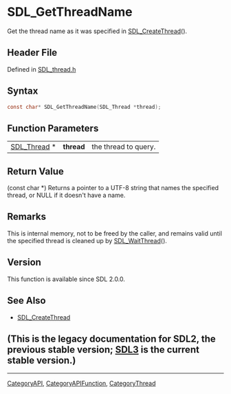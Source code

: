 # SDL_GetThreadName

Get the thread name as it was specified in [SDL_CreateThread](SDL_CreateThread)().

## Header File

Defined in [SDL_thread.h](https://github.com/libsdl-org/SDL/blob/SDL2/include/SDL_thread.h)

## Syntax

```c
const char* SDL_GetThreadName(SDL_Thread *thread);
```

## Function Parameters

|                            |            |                      |
| -------------------------- | ---------- | -------------------- |
| [SDL_Thread](SDL_Thread) * | **thread** | the thread to query. |

## Return Value

(const char *) Returns a pointer to a UTF-8 string that names the specified
thread, or NULL if it doesn't have a name.

## Remarks

This is internal memory, not to be freed by the caller, and remains valid
until the specified thread is cleaned up by
[SDL_WaitThread](SDL_WaitThread)().

## Version

This function is available since SDL 2.0.0.

## See Also

- [SDL_CreateThread](SDL_CreateThread)


## (This is the legacy documentation for SDL2, the previous stable version; [SDL3](https://wiki.libsdl.org/SDL3/) is the current stable version.)



----
[CategoryAPI](CategoryAPI), [CategoryAPIFunction](CategoryAPIFunction), [CategoryThread](CategoryThread)

